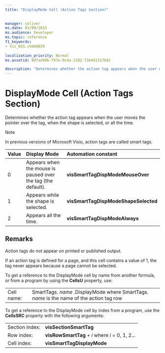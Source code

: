 ```yaml
---
title: "DisplayMode Cell (Action Tags Section)"
 
 
manager: soliver
ms.date: 03/09/2015
ms.audience: Developer
ms.topic: reference
f1_keywords:
- Vis_DSS.chm60039
 
localization_priority: Normal
ms.assetid: 0dfad40b-f97e-0c4a-2102-7344d1317b82

description: "Determines whether the action tag appears when the user moves the pointer over the tag, when the shape is selected, or all the time."
---
```


# DisplayMode Cell (Action Tags Section)

Determines whether the action tag appears when the user moves the pointer over the tag, when the shape is selected, or all the time.
  
> [!NOTE]
> In previous versions of Microsoft Visio, action tags are called smart tags. 
  
|**Value**|**Display Mode**|**Automation constant**|
|:-----|:-----|:-----|
| 0  <br/> | Appears when the mouse is paused over the tag (the default).  <br/> |**visSmartTagDispModeMouseOver** <br/> |
| 1  <br/> | Appears while the shape is selected.  <br/> |**visSmartTagDispModeShapeSelected** <br/> |
| 2  <br/> | Appears all the time.  <br/> |**visSmartTagDispModeAlways** <br/> |
   
## Remarks

Action tags do not appear on printed or published output. 
  
If an action tag is defined for a page, and this cell contains a value of 1, the tag never appears because a page cannot be selected. 
  
To get a reference to the DisplayMode cell by name from another formula, or from a program by using the **CellsU** property, use: 
  
|||
|:-----|:-----|
| Cell name:  <br/> | SmartTags.  *name*  .DisplayMode           where SmartTags. *name*  is the name of the action tag row  <br/> |
   
To get a reference to the DisplayMode cell by index from a program, use the **CellsSRC** property with the following arguments: 
  
|||
|:-----|:-----|
| Section index:  <br/> |**visSectionSmartTag** <br/> |
| Row index:  <br/> |**visRowSmartTag** +  *i*            where  *i*  = 0, 1, 2...  <br/> |
| Cell index:  <br/> |**visSmartTagDisplayMode** <br/> |
   

